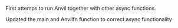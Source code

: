 First attemps to run Anvil together with other async functions.

Updated the main and Anvilfn function to correct async functionality
